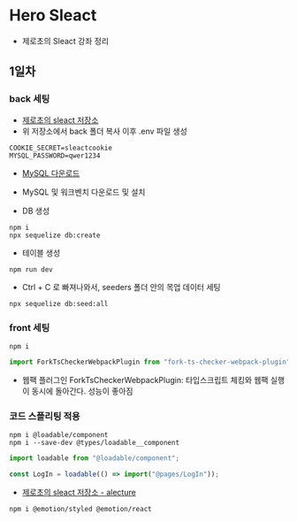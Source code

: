# Hero Sleact

- 제로초의 Sleact 강좌 정리

## 1일차

### back 세팅

- [제로초의 sleact 저장소](https://github.com/ZeroCho/sleact)
- 위 저장소에서 back 폴더 복사 이후 .env 파일 생성

```env
COOKIE_SECRET=sleactcookie
MYSQL_PASSWORD=qwer1234
```

- [MySQL 다운로드](https://dev.mysql.com/downloads/installer)
- MySQL 및 워크벤치 다운로드 및 설치

- DB 생성

```command
npm i
npx sequelize db:create
```

- 테이블 생성

```command
npm run dev
```

- Ctrl + C 로 빠져나와서, seeders 폴더 안의 목업 데이터 세팅

```command
npx sequelize db:seed:all
```

### front 세팅

```command
npm i
```

```ts (webpack.config.ts)
import ForkTsCheckerWebpackPlugin from "fork-ts-checker-webpack-plugin";
```

- 웹팩 플러그인 ForkTsCheckerWebpackPlugin: 타입스크립트 체킹와 웹팩 실행이 동시에 돌아간다. 성능이 좋아짐

### 코드 스플리팅 적용

```command
npm i @loadable/component
npm i --save-dev @types/loadable__component
```

```ts
import loadable from "@loadable/component";

const LogIn = loadable(() => import("@pages/LogIn"));
```

- [제로초의 sleact 저장소 - alecture](https://github.com/ZeroCho/sleact/tree/master/alecture)

```command
npm i @emotion/styled @emotion/react
```
